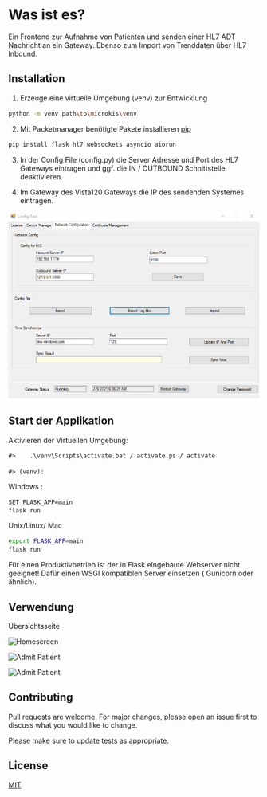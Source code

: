 # Was ist es?

Ein Frontend zur Aufnahme von Patienten und senden einer HL7 ADT Nachricht an ein Gateway. Ebenso zum Import von Trenddaten über HL7 Inbound.

## Installation

1. Erzeuge eine virtuelle Umgebung (venv) zur Entwicklung

```bash 
python -m venv path\to\microkis\venv
```



2. Mit Packetmanager benötigte Pakete installieren [pip](https://pip.pypa.io/en/stable/) 



```bash
pip install flask hl7 websockets asyncio aiorun 
```

3. In der Config File (config.py) die Server Adresse und Port des HL7 Gateways eintragen und ggf. die IN / OUTBOUND Schnittstelle deaktivieren.


4. Im Gateway des Vista120 Gateways die IP des sendenden Systemes eintragen.

![Screenshot GW](https://raw.githubusercontent.com/Dankredues/microKIS/master/gateway_settings.png)

## Start der Applikation
Aktivieren der Virtuellen Umgebung:

```
#>    .\venv\Scripts\activate.bat / activate.ps / activate

#> (venv):
```

Windows :

```bash
SET FLASK_APP=main
flask run 
```

Unix/Linux/ Mac
```bash
export FLASK_APP=main
flask run 
````


Für einen Produktivbetrieb ist der in Flask eingebaute Webserver nicht geeignet! Dafür einen WSGI kompatiblen Server einsetzen ( Gunicorn oder ähnlich).



## Verwendung

Übersichtsseite

![Homescreen](https://github.com/Dankredues/microKIS/raw/master/doc/homeScreen.png)

![Admit Patient](https://github.com/Dankredues/microKIS/raw/master/doc/admit.png)

![Admit Patient](https://github.com/Dankredues/microKIS/raw/master/doc/trends2.png)

## Contributing
Pull requests are welcome. For major changes, please open an issue first to discuss what you would like to change.

Please make sure to update tests as appropriate.

## License
[MIT](https://choosealicense.com/licenses/mit/)
